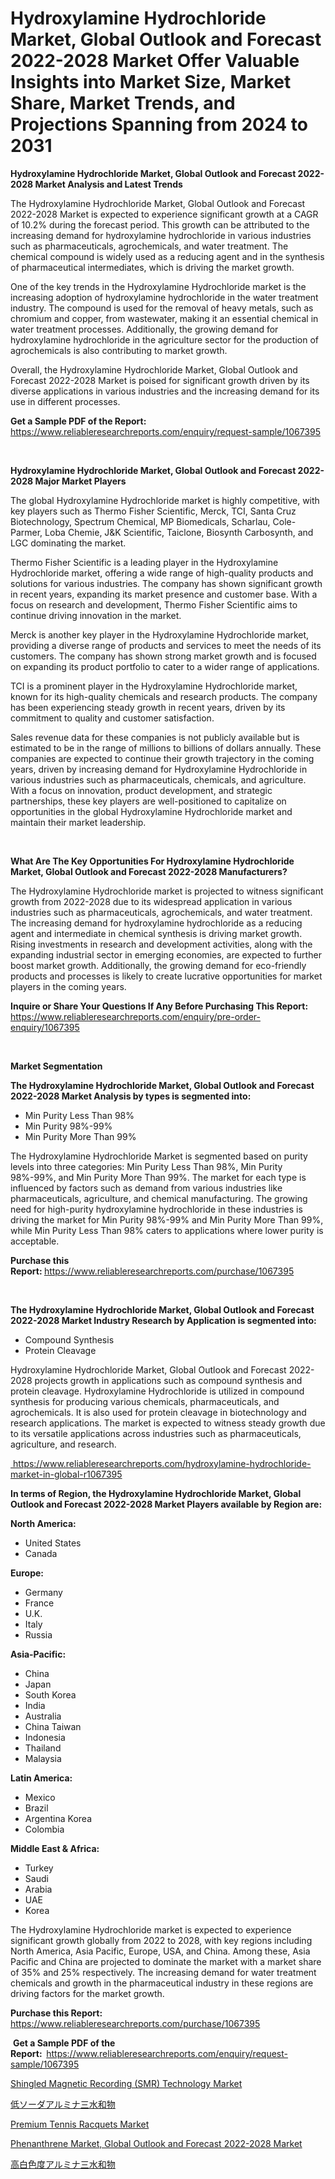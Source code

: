 <p><h1>Hydroxylamine Hydrochloride Market, Global Outlook and Forecast 2022-2028 Market Offer Valuable Insights into Market Size, Market Share, Market Trends, and Projections Spanning from 2024 to 2031</h1></p><p><strong>Hydroxylamine Hydrochloride Market, Global Outlook and Forecast 2022-2028 Market Analysis and Latest Trends</strong></p>
<p><p>The Hydroxylamine Hydrochloride Market, Global Outlook and Forecast 2022-2028 Market is expected to experience significant growth at a CAGR of 10.2% during the forecast period. This growth can be attributed to the increasing demand for hydroxylamine hydrochloride in various industries such as pharmaceuticals, agrochemicals, and water treatment. The chemical compound is widely used as a reducing agent and in the synthesis of pharmaceutical intermediates, which is driving the market growth.</p><p>One of the key trends in the Hydroxylamine Hydrochloride market is the increasing adoption of hydroxylamine hydrochloride in the water treatment industry. The compound is used for the removal of heavy metals, such as chromium and copper, from wastewater, making it an essential chemical in water treatment processes. Additionally, the growing demand for hydroxylamine hydrochloride in the agriculture sector for the production of agrochemicals is also contributing to market growth.</p><p>Overall, the Hydroxylamine Hydrochloride Market, Global Outlook and Forecast 2022-2028 Market is poised for significant growth driven by its diverse applications in various industries and the increasing demand for its use in different processes.</p></p>
<p><strong>Get a Sample PDF of the Report:&nbsp;</strong> <a href="https://www.reliableresearchreports.com/enquiry/request-sample/1067395">https://www.reliableresearchreports.com/enquiry/request-sample/1067395</a></p>
<p>&nbsp;</p>
<p><strong>Hydroxylamine Hydrochloride Market, Global Outlook and Forecast 2022-2028 Major Market Players</strong></p>
<p><p>The global Hydroxylamine Hydrochloride market is highly competitive, with key players such as Thermo Fisher Scientific, Merck, TCI, Santa Cruz Biotechnology, Spectrum Chemical, MP Biomedicals, Scharlau, Cole-Parmer, Loba Chemie, J&K Scientific, Taiclone, Biosynth Carbosynth, and LGC dominating the market.</p><p>Thermo Fisher Scientific is a leading player in the Hydroxylamine Hydrochloride market, offering a wide range of high-quality products and solutions for various industries. The company has shown significant growth in recent years, expanding its market presence and customer base. With a focus on research and development, Thermo Fisher Scientific aims to continue driving innovation in the market.</p><p>Merck is another key player in the Hydroxylamine Hydrochloride market, providing a diverse range of products and services to meet the needs of its customers. The company has shown strong market growth and is focused on expanding its product portfolio to cater to a wider range of applications.</p><p>TCI is a prominent player in the Hydroxylamine Hydrochloride market, known for its high-quality chemicals and research products. The company has been experiencing steady growth in recent years, driven by its commitment to quality and customer satisfaction.</p><p>Sales revenue data for these companies is not publicly available but is estimated to be in the range of millions to billions of dollars annually. These companies are expected to continue their growth trajectory in the coming years, driven by increasing demand for Hydroxylamine Hydrochloride in various industries such as pharmaceuticals, chemicals, and agriculture. With a focus on innovation, product development, and strategic partnerships, these key players are well-positioned to capitalize on opportunities in the global Hydroxylamine Hydrochloride market and maintain their market leadership.</p></p>
<p>&nbsp;</p>
<p><strong>What Are The Key Opportunities For Hydroxylamine Hydrochloride Market, Global Outlook and Forecast 2022-2028 Manufacturers?</strong></p>
<p><p>The Hydroxylamine Hydrochloride market is projected to witness significant growth from 2022-2028 due to its widespread application in various industries such as pharmaceuticals, agrochemicals, and water treatment. The increasing demand for hydroxylamine hydrochloride as a reducing agent and intermediate in chemical synthesis is driving market growth. Rising investments in research and development activities, along with the expanding industrial sector in emerging economies, are expected to further boost market growth. Additionally, the growing demand for eco-friendly products and processes is likely to create lucrative opportunities for market players in the coming years.</p></p>
<p><strong>Inquire or Share Your Questions If Any Before Purchasing This Report:</strong> <a href="https://www.reliableresearchreports.com/enquiry/pre-order-enquiry/1067395">https://www.reliableresearchreports.com/enquiry/pre-order-enquiry/1067395</a></p>
<p>&nbsp;</p>
<p><strong>Market Segmentation</strong></p>
<p><strong>The Hydroxylamine Hydrochloride Market, Global Outlook and Forecast 2022-2028 Market Analysis by types is segmented into:</strong></p>
<p><ul><li>Min Purity Less Than 98%</li><li>Min Purity 98%-99%</li><li>Min Purity More Than 99%</li></ul></p>
<p><p>The Hydroxylamine Hydrochloride Market is segmented based on purity levels into three categories: Min Purity Less Than 98%, Min Purity 98%-99%, and Min Purity More Than 99%. The market for each type is influenced by factors such as demand from various industries like pharmaceuticals, agriculture, and chemical manufacturing. The growing need for high-purity hydroxylamine hydrochloride in these industries is driving the market for Min Purity 98%-99% and Min Purity More Than 99%, while Min Purity Less Than 98% caters to applications where lower purity is acceptable.</p></p>
<p><strong>Purchase this Report:&nbsp;</strong><a href="https://www.reliableresearchreports.com/purchase/1067395">https://www.reliableresearchreports.com/purchase/1067395</a></p>
<p>&nbsp;</p>
<p><strong>The Hydroxylamine Hydrochloride Market, Global Outlook and Forecast 2022-2028 Market Industry Research by Application is segmented into:</strong></p>
<p><ul><li>Compound Synthesis</li><li>Protein Cleavage</li></ul></p>
<p><p>Hydroxylamine Hydrochloride Market, Global Outlook and Forecast 2022-2028 projects growth in applications such as compound synthesis and protein cleavage. Hydroxylamine Hydrochloride is utilized in compound synthesis for producing various chemicals, pharmaceuticals, and agrochemicals. It is also used for protein cleavage in biotechnology and research applications. The market is expected to witness steady growth due to its versatile applications across industries such as pharmaceuticals, agriculture, and research.</p></p>
<p><a href="https://www.reliableresearchreports.com/hydroxylamine-hydrochloride-market-in-global-r1067395">&nbsp;https://www.reliableresearchreports.com/hydroxylamine-hydrochloride-market-in-global-r1067395</a></p>
<p><strong>In terms of Region, the Hydroxylamine Hydrochloride Market, Global Outlook and Forecast 2022-2028 Market Players available by Region are:</strong></p>
<p>
    <p> <strong> North America: </strong>
        <ul>
            <li>United States</li>
            <li>Canada</li>
        </ul>
        </p> 
    <p> <strong> Europe: </strong>
        <ul>
            <li>Germany</li>
            <li>France</li>
            <li>U.K.</li>
            <li>Italy</li>
            <li>Russia</li>
        </ul>
        </p> 
    <p> <strong> Asia-Pacific: </strong>
        <ul>
            <li>China</li>
            <li>Japan</li>
            <li>South Korea</li>
            <li>India</li>
            <li>Australia</li>
            <li>China Taiwan</li>
            <li>Indonesia</li>
            <li>Thailand</li>
            <li>Malaysia</li>
        </ul>
        </p> 
    <p> <strong> Latin America: </strong>
        <ul>
            <li>Mexico</li>
            <li>Brazil</li>
            <li>Argentina Korea</li>
            <li>Colombia</li>
        </ul>
        </p> 
    <p> <strong> Middle East & Africa: </strong>
        <ul>
            <li>Turkey</li>
            <li>Saudi</li>
            <li>Arabia</li>
            <li>UAE</li>
            <li>Korea</li>
        </ul>
    </p>
    </p>
<p><p>The Hydroxylamine Hydrochloride market is expected to experience significant growth globally from 2022 to 2028, with key regions including North America, Asia Pacific, Europe, USA, and China. Among these, Asia Pacific and China are projected to dominate the market with a market share of 35% and 25% respectively. The increasing demand for water treatment chemicals and growth in the pharmaceutical industry in these regions are driving factors for the market growth.</p></p>
<p><strong>Purchase this Report: </strong><a href="https://www.reliableresearchreports.com/purchase/1067395">https://www.reliableresearchreports.com/purchase/1067395</a></p>
<p>&nbsp;<strong>Get a Sample PDF of the Report:&nbsp;&nbsp;</strong><a href="https://www.reliableresearchreports.com/enquiry/request-sample/1067395">https://www.reliableresearchreports.com/enquiry/request-sample/1067395</a></p>
<p><strong></strong></p>
<p><p><a href="https://www.linkedin.com/pulse/shingled-magnetic-recording-smr-technology-market-key-successful-id1we">Shingled Magnetic Recording (SMR) Technology Market</a></p><p><a href="https://github.com/avwofrml53535/Market-Research-Report-List-2/blob/main/667135786682.md">低ソーダアルミナ三水和物</a></p><p><a href="https://issuu.com/reportprime-2/docs/premium-tennis-racquets-market-size-2030.pptx">Premium Tennis Racquets Market</a></p><p><a href="https://github.com/MyrticeDare2023/Market-Research-Report-List-1/blob/main/phenanthrene-market-global-outlook-and-forecast-2022-2028-market.md">Phenanthrene Market, Global Outlook and Forecast 2022-2028 Market</a></p><p><a href="https://github.com/vtbvgl20191192/Market-Research-Report-List-2/blob/main/793907686683.md">高白色度アルミナ三水和物</a></p></p>